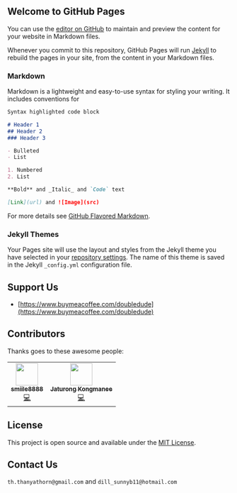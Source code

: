 ## Welcome to GitHub Pages

You can use the [editor on GitHub](https://github.com/doubledudes/blurry/edit/gh-pages/index.md) to maintain and preview the content for your website in Markdown files.

Whenever you commit to this repository, GitHub Pages will run [Jekyll](https://jekyllrb.com/) to rebuild the pages in your site, from the content in your Markdown files.

### Markdown

Markdown is a lightweight and easy-to-use syntax for styling your writing. It includes conventions for

```markdown
Syntax highlighted code block

# Header 1
## Header 2
### Header 3

- Bulleted
- List

1. Numbered
2. List

**Bold** and _Italic_ and `Code` text

[Link](url) and ![Image](src)
```

For more details see [GitHub Flavored Markdown](https://guides.github.com/features/mastering-markdown/).

### Jekyll Themes

Your Pages site will use the layout and styles from the Jekyll theme you have selected in your [repository settings](https://github.com/doubledudes/blurry/settings). The name of this theme is saved in the Jekyll `_config.yml` configuration file.

## Support Us
- [https://www.buymeacoffee.com/doubledude](https://www.buymeacoffee.com/doubledude)

## Contributors

Thanks goes to these awesome people:

<table>
  <tr>
    <td align="center">
      <a href="https://smiile8888.github.io/">
        <img src="https://avatars1.githubusercontent.com/u/13040501?v=4" width="50px;" alt=""/>
        <br />
        <sub><b>smiile8888</b></sub>
      </a>
      <br />
      <a href="https://github.com/jaturongkongmanee/blur-elements-extension/commits?author=smiile8888" title="Code">💻</a> 
<!--       <a href="#ideas-taniarascia" title="Ideas, Planning, & Feedback">🤔</a>  -->
<!--       <a href="https://github.com/taniarascia/takenote/issues?q=author%3Ataniarascia" title="Bug reports">🐛</a> -->
    </td>
    <td align="center">
      <a href="https://github.com/JaturongKongmanee">
        <img src="https://avatars3.githubusercontent.com/u/5829596?v=4" width="50px;" alt=""/>
        <br />
        <sub><b>Jaturong Kongmanee</b></sub>
      </a>
      <br />
      <a href="https://github.com/jaturongkongmanee/blur-elements-extension/commits?author=jaturongkongmanee" title="Code">💻</a> 
<!--       <a href="#ideas-taniarascia" title="Ideas, Planning, & Feedback">🤔</a>  -->
<!--       <a href="https://github.com/taniarascia/takenote/issues?q=author%3Ataniarascia" title="Bug reports">🐛</a> -->
    </td>
  </tr>
</table>

## License
This project is open source and available under the [MIT License](LICENSE).

## Contact Us
`th.thanyathorn@gmail.com` and `dill_sunnyb11@hotmail.com`
